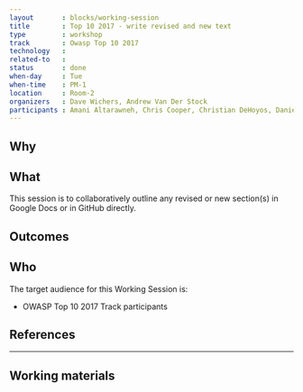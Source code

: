 ```yaml
---
layout       : blocks/working-session
title        : Top 10 2017 - write revised and new text 
type         : workshop
track        : Owasp Top 10 2017
technology   :
related-to   :
status       : done
when-day     : Tue
when-time    : PM-1
location     : Room-2
organizers   : Dave Wichers, Andrew Van Der Stock
participants : Amani Altarawneh, Chris Cooper, Christian DeHoyos, Daniel Miessler, Erez Yalon, Jason Li, Jonas Vanalderweireldt, Kevin Greene, Nuno Loureiro, Sandor Lenart, Tiago Mendo, Tiffany Long, Torsten Gigler, Mateo Martinez
---
```


## Why


## What

This session is to collaboratively outline any revised or new section(s) in Google Docs or in GitHub directly. 

## Outcomes 



## Who

The target audience for this Working Session is:

 - OWASP Top 10 2017 Track participants

## References

--- 

## Working materials


